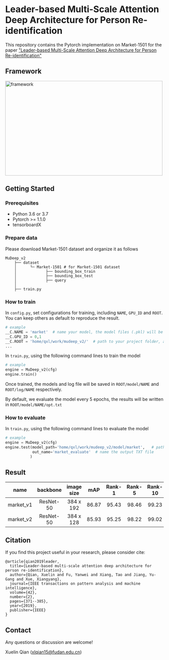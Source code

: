 # Leader-based Multi-Scale Attention Deep Architecture for Person Re-identification
This repository contains the Pytorch implementation on Market-1501 for the paper ["Leader-based Multi-Scale Attention Deep Architecture for Person Re-identification"](http://epubs.surrey.ac.uk/852875/1/final_version.pdf)

## Framework
<img src='https://github.com/naiq/MuDeep_v2/blob/master/fig/framework.png' width=500 height=300 alt='framework'>

## Getting Started
### Prerequisites
* Python 3.6 or 3.7
* Pytorch >= 1.1.0
* tensorboardX

### Prepare data
Please download Market-1501 dataset and organize it as follows

    MuDeep_v2
        ├── dataset
        │      └─ Market-1501 # for Market-1501 dataset
        │             ├── bounding_box_train
        │             ├── bounding_box_test
        │             ├── query
        │
        ├── train.py
 
 ### How to train
 In `config.py`, set configurations for training, including `NAME`, `GPU_ID` and `ROOT`. You can keep others as default to reproduce the result.
 ``` python
 # example
 __C.NAME = 'market'  # name your model, the model files (.pkl) will be saved according to this name
 __C.GPU_ID = 0,1  
 __C.ROOT = 'home/qxl/work/mudeep_v2/'  # path to your project folder, all models and log files will be saved in this folder
 ...
 ```
 
 In `train.py`, using the following command lines to train the model
 
 ``` python
 # example
 engine = MuDeep_v2(cfg)
 engine.train()
 ```
 Once trained, the models and log file will be saved in `ROOT/model/NAME` and `ROOT/log/NAME` respectively.
 
 By default, we evaluate the model every 5 epochs, the results will be written in `ROOT/model/NAME/opt.txt`

 
 ### How to evaluate
 In `train.py`, using the following command lines to evaluate the model
 
 ``` python
 # example
 engine = MuDeep_v2(cfg)
 engine.test(model_path='home/qxl/work/mudeep_v2/model/market',   # path to your model
             out_name='market_evaluate'  # name the output TXT file
            )
 ```
 
 ## Result
 | **name** | **backbone** | **image size** | **mAP** | **Rank-1** | **Rank-5** | **Rank-10** | **url** |
 | :------: | :------: | :------: | :------: | :------: | :------: | :------: | :------: |
 | market_v1 | ResNet-50 | 384 x 192 | 86.87 | 95.43 | 98.46 | 99.23 | [download]() |
 | market_v2 | ResNet-50 | 384 x 128 | 85.93 | 95.25 | 98.22 | 99.02 | download |
 
 
 
 ## Citation
If you find this project useful in your research, please consider cite:

    @article{qian2019leader,
      title={Leader-based multi-scale attention deep architecture for person re-identification},
      author={Qian, Xuelin and Fu, Yanwei and Xiang, Tao and Jiang, Yu-Gang and Xue, Xiangyang},
      journal={IEEE transactions on pattern analysis and machine intelligence},
      volume={42},
      number={2},
      pages={371--385},
      year={2019},
      publisher={IEEE}
    }

## Contact

Any questions or discussion are welcome!

Xuelin Qian (<xlqian15@fudan.edu.cn>)
